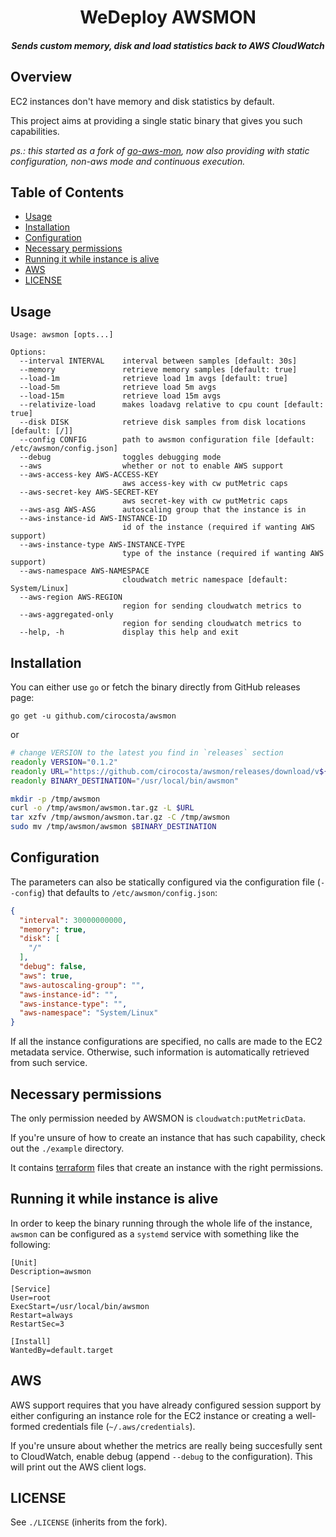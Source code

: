 <h1 align="center">WeDeploy AWSMON</h1>

<h5 align="center">Sends custom memory, disk and load statistics back to AWS CloudWatch</h5>

## Overview

EC2 instances don't have memory and disk statistics by default. 

This project aims at providing a single static binary that gives you such capabilities.

*ps.: this started as a fork of [go-aws-mon](https://github.com/a3linux/go-aws-mon/), now also providing with static configuration, non-aws mode and continuous execution.*

## Table of Contents

- [Usage](#usage)
- [Installation](#installation)
- [Configuration](#configuration)
- [Necessary permissions](#necessary-permissions)
- [Running it while instance is alive](#running-it-while-instance-is-alive)
- [AWS](#aws)
- [LICENSE](#license)


## Usage

```
Usage: awsmon [opts...]

Options:
  --interval INTERVAL    interval between samples [default: 30s]
  --memory               retrieve memory samples [default: true]
  --load-1m              retrieve load 1m avgs [default: true]
  --load-5m              retrieve load 5m avgs
  --load-15m             retrieve load 15m avgs
  --relativize-load      makes loadavg relative to cpu count [default: true]
  --disk DISK            retrieve disk samples from disk locations [default: [/]]
  --config CONFIG        path to awsmon configuration file [default: /etc/awsmon/config.json]
  --debug                toggles debugging mode
  --aws                  whether or not to enable AWS support
  --aws-access-key AWS-ACCESS-KEY
                         aws access-key with cw putMetric caps
  --aws-secret-key AWS-SECRET-KEY
                         aws secret-key with cw putMetric caps
  --aws-asg AWS-ASG      autoscaling group that the instance is in
  --aws-instance-id AWS-INSTANCE-ID
                         id of the instance (required if wanting AWS support)
  --aws-instance-type AWS-INSTANCE-TYPE
                         type of the instance (required if wanting AWS support)
  --aws-namespace AWS-NAMESPACE
                         cloudwatch metric namespace [default: System/Linux]
  --aws-region AWS-REGION
                         region for sending cloudwatch metrics to
  --aws-aggregated-only
                         region for sending cloudwatch metrics to
  --help, -h             display this help and exit
```

## Installation

You can either use `go` or fetch the binary directly from GitHub releases page:

```
go get -u github.com/cirocosta/awsmon
```

or

```sh
# change VERSION to the latest you find in `releases` section
readonly VERSION="0.1.2"
readonly URL="https://github.com/cirocosta/awsmon/releases/download/v${VERSION}/awsmon_${VERSION}_linux_amd64.tar.gz"
readonly BINARY_DESTINATION="/usr/local/bin/awsmon"

mkdir -p /tmp/awsmon
curl -o /tmp/awsmon/awsmon.tar.gz -L $URL
tar xzfv /tmp/awsmon/awsmon.tar.gz -C /tmp/awsmon
sudo mv /tmp/awsmon/awsmon $BINARY_DESTINATION
```

## Configuration

The parameters can also be statically configured via the configuration file (`--config`) that defaults to `/etc/awsmon/config.json`:

```json
{
  "interval": 30000000000,
  "memory": true,
  "disk": [
    "/"
  ],
  "debug": false,
  "aws": true,
  "aws-autoscaling-group": "",
  "aws-instance-id": "",
  "aws-instance-type": "",
  "aws-namespace": "System/Linux"
}
```

If all the instance configurations are specified, no calls are made to the EC2 metadata service. Otherwise, such information is automatically retrieved from such service.


## Necessary permissions

The only permission needed by AWSMON is `cloudwatch:putMetricData`. 

If you're unsure of how to create an instance that has such capability, check out the `./example` directory. 

It contains [terraform](https://terraform.io) files that create an instance with the right permissions.


## Running it while instance is alive

In order to keep the binary running through the whole life of the instance, `awsmon` can be configured as a `systemd` service with something like the following:

```
[Unit]
Description=awsmon

[Service]
User=root
ExecStart=/usr/local/bin/awsmon
Restart=always
RestartSec=3

[Install]
WantedBy=default.target
```

## AWS

AWS support requires that you have already configured session support by either configuring an instance role for the EC2 instance or creating a well-formed credentials file (`~/.aws/credentials`). 

If you're unsure about whether the metrics are really being succesfully sent to CloudWatch, enable debug (append `--debug` to the configuration). This will print out the AWS client logs.


## LICENSE

See `./LICENSE` (inherits from the fork).

